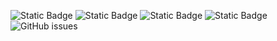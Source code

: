 ![Static Badge](https://img.shields.io/badge/blacklists-61-000000) ![Static Badge](https://img.shields.io/badge/blacklisted-2992557-cc0000) ![Static Badge](https://img.shields.io/badge/whitelisted-2254-00CC00) ![Static Badge](https://img.shields.io/badge/streaming_blacklist-28107-000000) ![GitHub issues](https://img.shields.io/github/issues/fabriziosalmi/blacklists)

